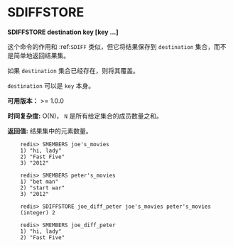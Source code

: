 # SDIFFSTORE


**SDIFFSTORE destination key [key ...]**

这个命令的作用和 :ref:`SDIFF` 类似，但它将结果保存到 ``destination`` 集合，而不是简单地返回结果集。

如果 ``destination`` 集合已经存在，则将其覆盖。

``destination`` 可以是 ``key`` 本身。

**可用版本：**
    >= 1.0.0

**时间复杂度:**
    O(N)， ``N`` 是所有给定集合的成员数量之和。

**返回值:**
    结果集中的元素数量。

```
    redis> SMEMBERS joe's_movies
    1) "hi, lady"
    2) "Fast Five"
    3) "2012"   

    redis> SMEMBERS peter's_movies
    1) "bet man"
    2) "start war"
    3) "2012"

    redis> SDIFFSTORE joe_diff_peter joe's_movies peter's_movies
    (integer) 2

    redis> SMEMBERS joe_diff_peter
    1) "hi, lady"
    2) "Fast Five"
```